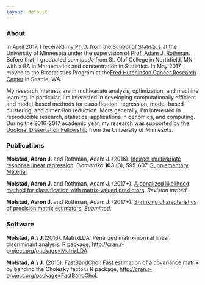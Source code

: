 ```yaml
---
layout: default
---
```


### About

In April 2017, I received my Ph.D. from the [School of Statistics](http://stat.umn.edu) at the University of Minnesota under the supervision of [Prof. Adam J. Rothman](http://users.stat.umn.edu/~arothman). Before that, I graduated *cum laude* from St. Olaf College in Northfield, MN with a BA in Mathematics and concentration in Statistics. In May 2017, I moved to the Biostatistics Program at the[Fred Hutchinson Cancer Research Center](https://www.fredhutch.org/en.html) in Seattle, WA. 


My research interests are in multivariate analysis, optimization, and machine learning. In particular, I'm interested in developing computationally efficient and model-based methods for classification, regression, model-based clustering, and dimension reduction. More generally, I'm interested in reproducible research, statistical applications in genomics, and computing. During the 2016-2017 academic year, my research was supported by the [Doctoral Dissertation Fellowship](https://www.grad.umn.edu/funding-tuition/ddf) from the University of Minnesota. 


### Publications

**Molstad, Aaron J.** and Rothman, Adam J. (2016). [Indirect multivariate response linear regression](https://academic.oup.com/biomet/article-abstract/103/3/595/1744444/Indirect-multivariate-response-linear-regression?redirectedFrom=fulltext). *Biometrika* **103** (3), 595-607. [Supplementary Material](publications/IMRLR.pdf)

**Molstad, Aaron J.**  and Rothman, Adam J. (2017+). [A penalized likelihood method for classification with matrix-valued predictors](publications/MatLDA.pdf). *Revision invited.*

**Molstad, Aaron J.** and Rothman, Adam J. (2017+). [Shrinking characteristics of precision matrix estimators.](publications/CharShrink.pdf) *Submitted.* 


### Software

**Molstad, A.\ J.**(2016). MatrixLDA: Penalized matrix-normal linear discriminant analysis. R package, http://cran.r-project.org/package=MatrixLDA.

**Molstad, A.\ J.** (2015). FastBandChol: Fast estimation of a covariance matrix by banding the Cholesky factor.\ R package, http://cran.r-project.org/package=FastBandChol.


